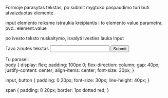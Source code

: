 Formoje parasytas tekstas, po submit mygtuko paspaudimo turi buti atvaizduotas <span> elemente.

input elemento reiksme istraukia kreipiantis i to elemento value parametra, pvz.: element.value

po ivesto teksto nuskaitymo, isvalyti ivesties lauka input

<form>
  <label for="">Tavo zinutes tekstas</label>
  <input type="text" />
  <button type="submit">Submit</button>
</form>
<div>Tu parasei: <span></span></div>
body {
  display: flex;
  padding: 100px 0;
  flex-direction: column;
  gap: 40px;
  justify-content: center;
  align-items: center;
  font-size: 30px;
}

input,
button {
  padding: 0 20px;
  font-size: 30px;
  line-height: 40px;
}

span {
  padding: 0 20px;
  border: 1px dotted red;
}